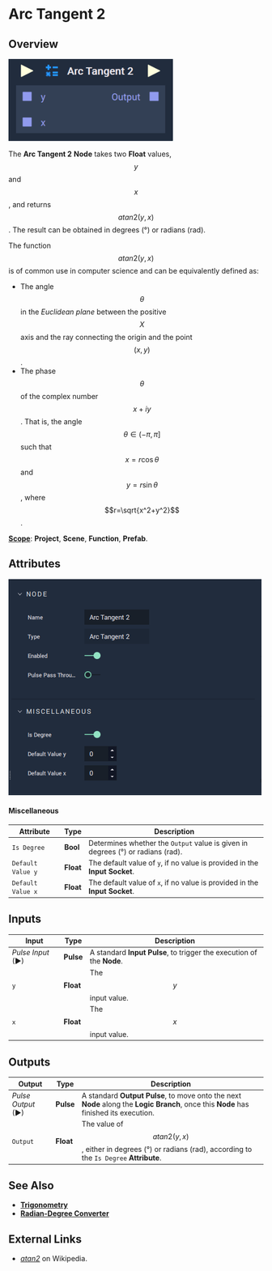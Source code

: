# Arc Tangent 2

## Overview

![The Arc Tangent 2 Node.](../../../.gitbook/assets/arctangent2updatedimage.png)

The **Arc Tangent 2** **Node** takes two **Float** values, $$y$$ and $$x$$, and returns $$atan2(y,x)$$. The result can be obtained in degrees (°) or radians (rad).

The function $$atan2(y,x)$$ is of common use in computer science and can be equivalently defined as:

* The angle $$\theta$$ in the _Euclidean plane_ between the positive $$X$$ axis and the ray connecting the origin and the point $$(x,y)$$.
* The phase $$\theta$$ of the complex number $$x+iy$$. That is, the angle $$\theta \in (-\pi, \pi]$$ such that $$x=r\cos\theta$$ and $$y=r\sin\theta$$, where $$r=\sqrt{x^2+y^2}$$.

[**Scope**](../../overview.md#scopes): **Project**, **Scene**, **Function**, **Prefab**.

## Attributes

![The Arc Tangent 2 Node Attributes.](../../../.gitbook/assets/node-atan2-attri.png)

#### Miscellaneous

| Attribute         | Type      | Description                                                                          |
| ----------------- | --------- | ------------------------------------------------------------------------------------ |
| `Is Degree`       | **Bool**  | Determines whether the `Output` value is given in degrees (°) or radians (rad).      |
| `Default Value y` | **Float** | The default value of `y`, if no value is provided in the **Input** **Socket**. |
| `Default Value x` | **Float** | The default value of `x`, if no value is provided in the **Input Socket**.     |

## Inputs

| Input             | Type      | Description                                                           |
| ----------------- | --------- | --------------------------------------------------------------------- |
| _Pulse Input_ (►) | **Pulse** | A standard **Input Pulse**, to trigger the execution of the **Node**. |
| `y`               | **Float** | The $$y$$ input value.                                                  |
| `x`               | **Float** | The $$x$$ input value.                                                  |

## Outputs

| Output             | Type      | Description                                                                                                                            |
| ------------------ | --------- | -------------------------------------------------------------------------------------------------------------------------------------- |
| _Pulse Output_ (►) | **Pulse** | A standard **Output Pulse**, to move onto the next **Node** along the **Logic Branch**, once this **Node** has finished its execution. |
| `Output`           | **Float** | The value of $$atan2(y,x)$$, either in degrees (°) or radians (rad), according to the `Is Degree` **Attribute**.                          |

## See Also

* [**Trigonometry**](./)
* [**Radian-Degree Converter**](radian-degree-converter.md)

## External Links

* [_atan2_](https://en.wikipedia.org/wiki/Atan2) on Wikipedia.
